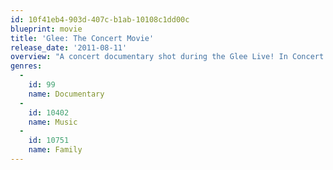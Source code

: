 ```yaml
---
id: 10f41eb4-903d-407c-b1ab-10108c1dd00c
blueprint: movie
title: 'Glee: The Concert Movie'
release_date: '2011-08-11'
overview: "A concert documentary shot during the Glee Live! In Concert! summer 2011 tour, featuring song performances and Glee fans' life stories and how the show influenced them."
genres:
  -
    id: 99
    name: Documentary
  -
    id: 10402
    name: Music
  -
    id: 10751
    name: Family
---
```

